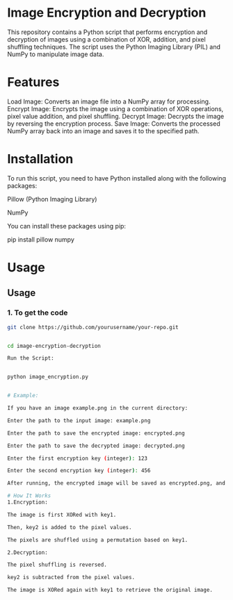 # Image Encryption and Decryption
This repository contains a Python script that performs encryption and decryption of images using a combination of XOR, addition, and pixel shuffling techniques. The script uses the Python Imaging Library (PIL) and NumPy to manipulate image data.

# Features
Load Image: Converts an image file into a NumPy array for processing.
Encrypt Image: Encrypts the image using a combination of XOR operations, pixel value addition, and pixel shuffling.
Decrypt Image: Decrypts the image by reversing the encryption process.
Save Image: Converts the processed NumPy array back into an image and saves it to the specified path.
# Installation
To run this script, you need to have Python installed along with the following packages:

Pillow (Python Imaging Library)

NumPy

You can install these packages using pip:

pip install pillow numpy
# Usage
## Usage

### 1. To get the code
```bash
git clone https://github.com/yourusername/your-repo.git


cd image-encryption-decryption

Run the Script:


python image_encryption.py


# Example:

If you have an image example.png in the current directory:

Enter the path to the input image: example.png

Enter the path to save the encrypted image: encrypted.png

Enter the path to save the decrypted image: decrypted.png

Enter the first encryption key (integer): 123

Enter the second encryption key (integer): 456

After running, the encrypted image will be saved as encrypted.png, and the decrypted image will be saved as decrypted.png.

# How It Works
1.Encryption:

The image is first XORed with key1.

Then, key2 is added to the pixel values.

The pixels are shuffled using a permutation based on key1.

2.Decryption:

The pixel shuffling is reversed.

key2 is subtracted from the pixel values.

The image is XORed again with key1 to retrieve the original image.
